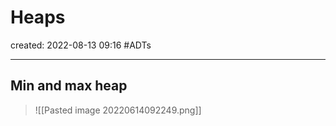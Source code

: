 
# Heaps
created: 2022-08-13 09:16
#ADTs 

---
## Min and max heap 
>![[Pasted image 20220614092249.png]]
